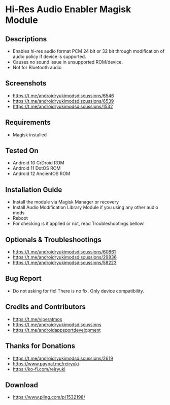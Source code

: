 # Hi-Res Audio Enabler Magisk Module

## Descriptions
- Enables hi-res audio format PCM 24 bit or 32 bit through modification of audio policy if device is supported. 
- Causes no sound issue in unsupported ROM/device.
- Not for Bluetooth audio

## Screenshots
- https://t.me/androidryukimodsdiscussions/6546
- https://t.me/androidryukimodsdiscussions/6539
- https://t.me/androidryukimodsdiscussions/1532

## Requirements
- Magisk installed

## Tested On
- Android 10 CrDroid ROM
- Android 11 DotOS ROM
- Android 12 AncientOS ROM

## Installation Guide
- Install the module via Magisk Manager or recovery
- Install Audio Modification Library Module if you using any other audio mods
- Reboot
- For checking is it applied or not, read Troubleshootings bellow!

## Optionals & Troubleshootings
- https://t.me/androidryukimodsdiscussions/60861
- https://t.me/androidryukimodsdiscussions/29836
- https://t.me/androidryukimodsdiscussions/58223

## Bug Report
- Do not asking for fix! There is no fix. Only device compatibility.

## Credits and Contributors
- https://t.me/viperatmos
- https://t.me/androidryukimodsdiscussions
- https://t.me/androidappsportdevelopment

## Thanks for Donations
- https://t.me/androidryukimodsdiscussions/2619
- https://www.paypal.me/reiryuki
- https://ko-fi.com/reiryuki

## Download
- https://www.pling.com/p/1532198/
